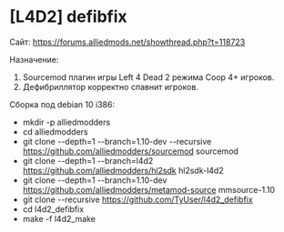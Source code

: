 # [L4D2] defibfix
Сайт: https://forums.alliedmods.net/showthread.php?t=118723

Назначение:
1) Sourcemod плагин игры Left 4 Dead 2 режима Coop 4+ игроков.
2) Дефибриллятор корректно спавнит игроков.

Сборка под debian 10 i386:
* mkdir -p alliedmodders
* cd alliedmodders
* git clone --depth=1 --branch=1.10-dev --recursive https://github.com/alliedmodders/sourcemod sourcemod
* git clone --depth=1 --branch=l4d2 https://github.com/alliedmodders/hl2sdk hl2sdk-l4d2
* git clone --depth=1 --branch=1.10-dev https://github.com/alliedmodders/metamod-source mmsource-1.10
* git clone --recursive https://github.com/TyUser/l4d2_defibfix
* cd l4d2_defibfix
* make -f l4d2_make
